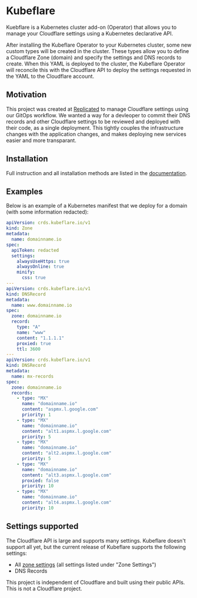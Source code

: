 # Kubeflare

Kuebflare is a Kubernetes cluster add-on (Operator) that allows you to manage your Cloudflare settings using a Kubernetes declarative API.

After installing the Kubeflare Operator to your Kubernetes cluster, some new custom types will be created in the cluster. These types allow you to define a Cloudflare Zone (domain) and specify the settings and DNS records to create. When this YAML is deployed to the cluster, the Kubeflare Operator will reconcile this with the Cloudflare API to deploy the settings requested in the YAML to the Cloudflare account.

## Motivation

This project was created at [Replicated](https://www.replicated.com) to manage Cloudflare settings using our GitOps workflow. We wanted a way for a devleoper to commit their DNS records and other Cloudflare settings to be reviewed and deployed with their code, as a single deployment. This tightly couples the infrastructure changes with the application changes, and makes deploying new services easier and more transparant.

## Installation

Full instruction and all installation methods are listed in the [documentation](https://kubeflare.com).

## Examples

Below is an example of a Kubernetes manifest that we deploy for a domain (with some information redacted):

```yaml
apiVersion: crds.kubeflare.io/v1
kind: Zone
metadata:
  name: domainname.io
spec:
  apiToken: redacted
  settings:
    alwaysUseHttps: true
    alwaysOnline: true
    minify:
      css: true
---
apiVersion: crds.kubeflare.io/v1
kind: DNSRecord
metadata:
  name: www.domainname.io
spec:
  zone: domainname.io
  record:
    type: "A"
    name: "www"
    content: "1.1.1.1"
    proxied: true
    ttl: 3600
---
apiVersion: crds.kubeflare.io/v1
kind: DNSRecord
metadata:
  name: mx-records
spec:
  zone: domainname.io
  records:
    - type: "MX"
      name: "domainname.io"
      content: "aspmx.l.google.com"
      priority: 1
    - type: "MX"
      name: "domainname.io"
      content: "alt1.aspmx.l.google.com"
      priority: 5
    - type: "MX"
      name: "domainname.io"
      content: "alt2.aspmx.l.google.com"
      priority: 5
    - type: "MX"
      name: "domainname.io"
      content: "alt3.aspmx.l.google.com"
      proxied: false      
      priority: 10
    - type: "MX"
      name: "domainname.io"
      content: "alt4.aspmx.l.google.com"
      priority: 10
```

## Settings supported

The Cloudflare API is large and supports many settings. Kubeflare doesn't support all yet, but the current release of Kubeflare supports the following settings:

- All [zone settings](https://api.cloudflare.com/#zone-settings-get-all-zone-settings) (all settings listed under "Zone Settings")
- DNS Records 


This project is independent of Cloudflare and built using their public APIs. This is not a Cloudflare project.
